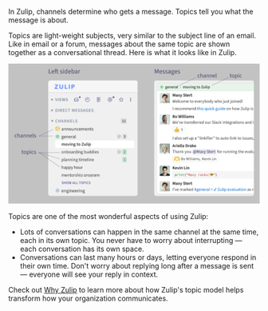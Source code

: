 In Zulip, channels determine who gets a message. Topics tell you what the
message is about.

Topics are light-weight subjects, very similar to the subject line of an email.
Like in email or a forum, messages about the same topic are shown together as a
conversational thread. Here is what it looks like in Zulip.

![Streams and topics](/static/images/help/streams-and-topics.png)

Topics are one of the most wonderful aspects of using Zulip:

* Lots of conversations can happen in the same channel at the same time, each in
  its own topic. You never have to worry about interrupting — each conversation
  has its own space.
* Conversations can last many hours or days, letting everyone respond in their
  own time. Don't worry about replying long after a message is sent —
  everyone will see your reply in context.

Check out [Why Zulip](/why-zulip/) to learn more about how Zulip's topic model
helps transform how your organization communicates.

